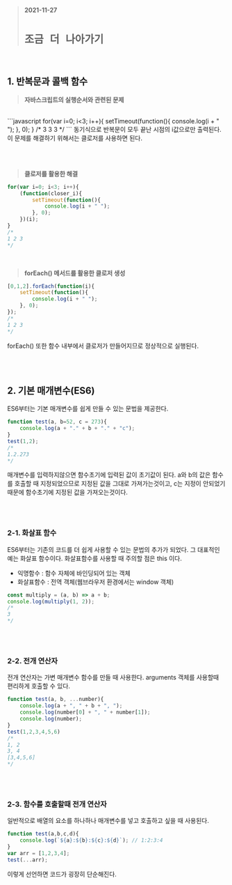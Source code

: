 > __2021-11-27__ <br/>
> # __`조금 더 나아가기`__
<br>

## 1. 반복문과 콜백 함수

> __자바스크립트의 실행순서와 관련된 문제__
<br>
```javascript
for(var i=0; i<3; i++){
    setTimeout(function(){
        console.log(i + " ");
    }, 0);
}
/*
3 3 3
*/
```
동기식으로 반복문이 모두 끝난 시점의 i값으로만 출력된다.
이 문제를 해결하기 위해서는 클로저를 사용하면 된다.

<br><br>

> __클로저를 활용한 해결__
```javascript
for(var i=0; i<3; i++){
    (function(closer_i){
        setTimeout(function(){
            console.log(i + " ");
        }, 0);
    })(i);
}
/*
1 2 3
*/
```

<br>

> __forEach() 메서드를 활용한 클로저 생성__
```javascript
[0,1,2].forEach(function(i){
    setTimeout(function(){
        console.log(i + " ");
    }, 0);
});
/*
1 2 3
*/
```
forEach() 또한 함수 내부에서 클로저가 만들어지므로 정상적으로 실행된다.


<br><br>

## 2. 기본 매개변수(ES6)
ES6부터는 기본 매개변수를 쉽게 만들 수 있는 문법을 제공한다.

```javascript
function test(a, b=52, c = 273){
    console.log(a + "." + b + "." + "c");
}
test(1,2);
/*
1.2.273
*/
```
매개변수를 입력하지않으면 함수초기에 입력된 값이 초기값이 된다. a와 b의 값은 함수를 호출할 때 지정되었으므로 지정된 값을 그대로 가져가는것이고, c는 지정이 안되었기때문에 함수초기에 지정된 값을 가져오는것이다.

<br><br>

### 2-1. 화살표 함수
ES6부터는 기존의 코드를 더 쉽게 사용할 수 있는 문법의 추가가 되었다. 그 대표적인 예는 화살표 함수이다. 화살표함수를 사용할 때 주의할 점은 this 이다.<br>
* 익명함수 : 함수 자체에 바인딩되어 있는 객체
* 화살표함수 : 전역 객체(웹브라우저 환경에서는 window 객체)

```javascript
const multiply = (a, b) => a + b;
console.log(multiply(1, 2));
/*
3
*/
```

<br><br>

### 2-2. 전개 연산자
전개 연산자는 가변 매개변수 함수를 만들 때 사용한다. arguments 객체를 사용할때 편리하게 호출할 수 있다.
```javascript
function test(a, b, ...number){
    console.log(a + ", " + b + ", ");
    console.log(number[0] + ", " + number[1]);
    console.log(number);
}
test(1,2,3,4,5,6)
/*
1, 2
3, 4
[3,4,5,6]
*/
```

<br><br>

### 2-3. 함수를 호출할때 전개 연산자
일반적으로 배열의 요소를 하나하나 매개변수를 넣고 호출하고 싶을 때 사용된다.
```javascript
function test(a,b,c,d){
    console.log(`${a}:${b}:${c}:${d}`); // 1:2:3:4
}
var arr = [1,2,3,4];
test(...arr);
```
이렇게 선언하면 코드가 굉장히 단순해진다.

















